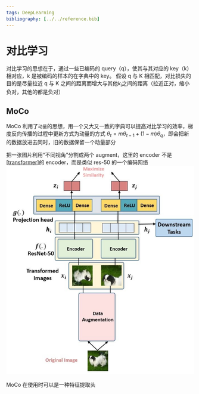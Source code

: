 ```yaml
---
tags: DeepLearning
bibliography: [../../reference.bib]
---
```


# 对比学习

对比学习的思想在于，通过一些已编码的 query（q），使其与其对应的 key（k）相对应，k 是被编码的样本的在字典中的 key。
假设 q 与 K 相匹配，对比损失的目的是尽量拉近 q 与 K 之间的距离而增大与其他$k_i$之间的距离（拉近正对，缩小负对，其他的都是负对）

## MoCo

MoCo 利用了`动量`的思想，用一个又大又一致的字典可以提高对比学习的效率，梯度反向传播的过程中更新方式为动量的方式 $\theta_t=m \theta_{t-1}+(1-m)\theta_q$，即会把新的数据放进去同时，旧的数据保留一个动量部分

把一张图片利用“不同视角”分割成两个 augment，这里的 encoder 不是[[transformer]]的 encoder，而是类似 res-50 的一个编码网络
![MoCo](../../../attachments/MoCo.png)

MoCo 在使用时可以是一种特征提取头

[//begin]: # "Autogenerated link references for markdown compatibility"
[transformer]: ../concept/transformer.md "Transformer"
[//end]: # "Autogenerated link references"
